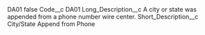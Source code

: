 <?xml version="1.0" encoding="UTF-8"?>
<CustomMetadata xmlns="http://soap.sforce.com/2006/04/metadata" xmlns:xsi="http://www.w3.org/2001/XMLSchema-instance" xmlns:xsd="http://www.w3.org/2001/XMLSchema">
    <label>DA01</label>
    <protected>false</protected>
    <values>
        <field>Code__c</field>
        <value xsi:type="xsd:string">DA01</value>
    </values>
    <values>
        <field>Long_Description__c</field>
        <value xsi:type="xsd:string">A city or state was appended from a phone number wire center.</value>
    </values>
    <values>
        <field>Short_Description__c</field>
        <value xsi:type="xsd:string">City/State Append from Phone</value>
    </values>
</CustomMetadata>

